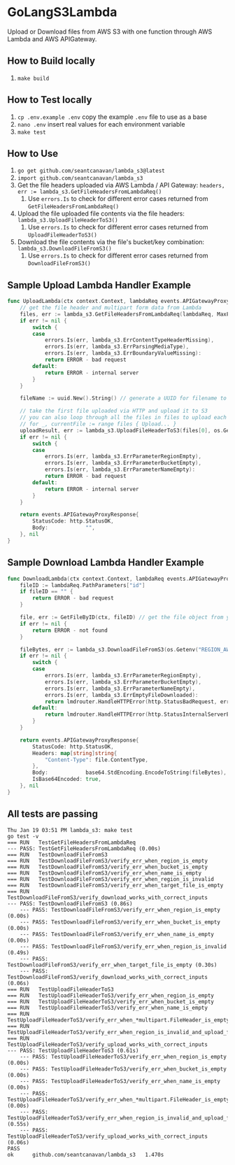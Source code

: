 # GoLangS3Lambda
Upload or Download files from AWS S3 with one function through AWS Lambda and AWS APIGateway.

## How to Build locally
1. `make build`

## How to Test locally
1. `cp .env.example .env` copy the example `.env` file to use as a base
2. `nano .env` insert real values for each environment variable
3. `make test`

## How to Use
1. `go get github.com/seantcanavan/lambda_s3@latest`
2. `import github.com/seantcanavan/lambda_s3`
3. Get the file headers uploaded via AWS Lambda / API Gateway: `headers, err := lambda_s3.GetFileHeadersFromLambdaReq()`
   1. Use `errors.Is` to check for different error cases returned from `GetFileHeadersFromLambdaReq()`
4. Upload the file uploaded file contents via the file headers: `lambda_s3.UploadFileHeaderToS3()`
   1. Use `errors.Is` to check for different error cases returned from `UploadFileHeaderToS3()`
5. Download the file contents via the file's bucket/key combination: `lambda_s3.DownloadFileFromS3()`
   1. Use `errors.Is` to check for different error cases returned from `DownloadFileFromS3()`


## Sample Upload Lambda Handler Example
``` go
func UploadLambda(ctx context.Context, lambdaReq events.APIGatewayProxyRequest) (events.APIGatewayProxyResponse, error) {
	// get the file header and multipart form data from Lambda
	files, err := lambda_s3.GetFileHeadersFromLambdaReq(lambdaReq, MaxFileSizeBytes)
	if err != nil {
		switch {
		case
			errors.Is(err, lambda_s3.ErrContentTypeHeaderMissing),
			errors.Is(err, lambda_s3.ErrParsingMediaType),
			errors.Is(err, lambda_s3.ErrBoundaryValueMissing):
			return ERROR - bad request
		default:
			return ERROR - internal server
		}
	}

	fileName := uuid.New().String() // generate a UUID for filename to guarantee uniqueness

	// take the first file uploaded via HTTP and upload it to S3
	// you can also loop through all the files in files to upload each individually:
	// for _, currentFile := range files { Upload... }
	uploadResult, err := lambda_s3.UploadFileHeaderToS3(files[0], os.Getenv("REGION_AWS"), os.Getenv("FILE_BUCKET"), fileName)
	if err != nil {
		switch {
		case
			errors.Is(err, lambda_s3.ErrParameterRegionEmpty),
			errors.Is(err, lambda_s3.ErrParameterBucketEmpty),
			errors.Is(err, lambda_s3.ErrParameterNameEmpty):
			return ERROR - bad request
		default:
			return ERROR - internal server
		}
	}

	return events.APIGatewayProxyResponse{
		StatusCode: http.StatusOK,
		Body:            "",
	}, nil
}
```

## Sample Download Lambda Handler Example
``` go
func DownloadLambda(ctx context.Context, lambdaReq events.APIGatewayProxyRequest) (events.APIGatewayProxyResponse, error) {
	fileID := lambdaReq.PathParameters["id"]
	if fileID == "" {
		return ERROR - bad request
	}

	file, err := GetFileByID(ctx, fileID) // get the file object from your database to retrieve its unique name
	if err != nil {
		return ERROR - not found
	}

	fileBytes, err := lambda_s3.DownloadFileFromS3(os.Getenv("REGION_AWS"), os.Getenv("FILE_BUCKET"), file.Name)
	if err != nil {
		switch {
		case
			errors.Is(err, lambda_s3.ErrParameterRegionEmpty),
			errors.Is(err, lambda_s3.ErrParameterBucketEmpty),
			errors.Is(err, lambda_s3.ErrParameterNameEmpty),
			errors.Is(err, lambda_s3.ErrEmptyFileDownloaded):
			return lmdrouter.HandleHTTPError(http.StatusBadRequest, err)
		default:
			return lmdrouter.HandleHTTPError(http.StatusInternalServerError, err)
		}
	}

	return events.APIGatewayProxyResponse{
		StatusCode: http.StatusOK,
		Headers: map[string]string{
			"Content-Type": file.ContentType,
		},
		Body:            base64.StdEncoding.EncodeToString(fileBytes),
		IsBase64Encoded: true,
	}, nil
}
```

## All tests are passing
```
Thu Jan 19 03:51 PM lambda_s3: make test
go test -v
=== RUN   TestGetFileHeadersFromLambdaReq
--- PASS: TestGetFileHeadersFromLambdaReq (0.00s)
=== RUN   TestDownloadFileFromS3
=== RUN   TestDownloadFileFromS3/verify_err_when_region_is_empty
=== RUN   TestDownloadFileFromS3/verify_err_when_bucket_is_empty
=== RUN   TestDownloadFileFromS3/verify_err_when_name_is_empty
=== RUN   TestDownloadFileFromS3/verify_err_when_region_is_invalid
=== RUN   TestDownloadFileFromS3/verify_err_when_target_file_is_empty
=== RUN   TestDownloadFileFromS3/verify_download_works_with_correct_inputs
--- PASS: TestDownloadFileFromS3 (0.86s)
    --- PASS: TestDownloadFileFromS3/verify_err_when_region_is_empty (0.00s)
    --- PASS: TestDownloadFileFromS3/verify_err_when_bucket_is_empty (0.00s)
    --- PASS: TestDownloadFileFromS3/verify_err_when_name_is_empty (0.00s)
    --- PASS: TestDownloadFileFromS3/verify_err_when_region_is_invalid (0.49s)
    --- PASS: TestDownloadFileFromS3/verify_err_when_target_file_is_empty (0.30s)
    --- PASS: TestDownloadFileFromS3/verify_download_works_with_correct_inputs (0.06s)
=== RUN   TestUploadFileHeaderToS3
=== RUN   TestUploadFileHeaderToS3/verify_err_when_region_is_empty
=== RUN   TestUploadFileHeaderToS3/verify_err_when_bucket_is_empty
=== RUN   TestUploadFileHeaderToS3/verify_err_when_name_is_empty
=== RUN   TestUploadFileHeaderToS3/verify_err_when_*multipart.FileHeader_is_empty
=== RUN   TestUploadFileHeaderToS3/verify_err_when_region_is_invalid_and_upload_fails
=== RUN   TestUploadFileHeaderToS3/verify_upload_works_with_correct_inputs
--- PASS: TestUploadFileHeaderToS3 (0.61s)
    --- PASS: TestUploadFileHeaderToS3/verify_err_when_region_is_empty (0.00s)
    --- PASS: TestUploadFileHeaderToS3/verify_err_when_bucket_is_empty (0.00s)
    --- PASS: TestUploadFileHeaderToS3/verify_err_when_name_is_empty (0.00s)
    --- PASS: TestUploadFileHeaderToS3/verify_err_when_*multipart.FileHeader_is_empty (0.00s)
    --- PASS: TestUploadFileHeaderToS3/verify_err_when_region_is_invalid_and_upload_fails (0.55s)
    --- PASS: TestUploadFileHeaderToS3/verify_upload_works_with_correct_inputs (0.06s)
PASS
ok  	github.com/seantcanavan/lambda_s3	1.470s
```
